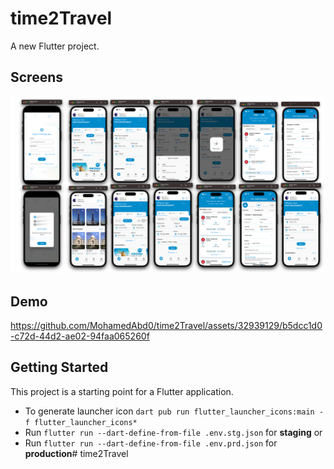 # time2Travel

A new Flutter project.

## Screens
![](https://github.com/MohamedAbd0/time2Travel/blob/main/screan.png)
## Demo
https://github.com/MohamedAbd0/time2Travel/assets/32939129/b5dcc1d0-c72d-44d2-ae02-94faa065260f


## Getting Started

This project is a starting point for a Flutter application.


- To generate launcher icon `dart pub run flutter_launcher_icons:main -f flutter_launcher_icons*`
- Run `flutter run --dart-define-from-file .env.stg.json` for **staging** or
- Run `flutter run --dart-define-from-file .env.prd.json` for **production**# time2Travel
